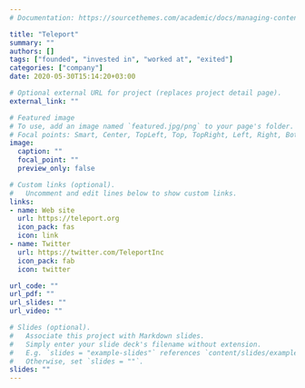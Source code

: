 ```yaml
---
# Documentation: https://sourcethemes.com/academic/docs/managing-content/

title: "Teleport"
summary: ""
authors: []
tags: ["founded", "invested in", "worked at", "exited"]
categories: ["company"]
date: 2020-05-30T15:14:20+03:00

# Optional external URL for project (replaces project detail page).
external_link: ""

# Featured image
# To use, add an image named `featured.jpg/png` to your page's folder.
# Focal points: Smart, Center, TopLeft, Top, TopRight, Left, Right, BottomLeft, Bottom, BottomRight.
image:
  caption: ""
  focal_point: ""
  preview_only: false

# Custom links (optional).
#   Uncomment and edit lines below to show custom links.
links:
- name: Web site
  url: https://teleport.org
  icon_pack: fas
  icon: link
- name: Twitter
  url: https://twitter.com/TeleportInc
  icon_pack: fab
  icon: twitter

url_code: ""
url_pdf: ""
url_slides: ""
url_video: ""

# Slides (optional).
#   Associate this project with Markdown slides.
#   Simply enter your slide deck's filename without extension.
#   E.g. `slides = "example-slides"` references `content/slides/example-slides.md`.
#   Otherwise, set `slides = ""`.
slides: ""
---
```

